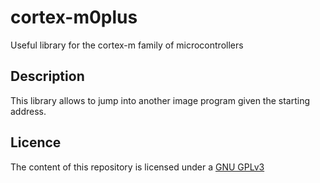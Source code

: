 # cortex-m0plus
Useful library for the cortex-m family of microcontrollers
## Description
This library allows to jump into another image program given the starting address. 
## Licence 
The content of this repository is licensed under a [GNU GPLv3](https://www.gnu.org/licenses/gpl-3.0.html)

